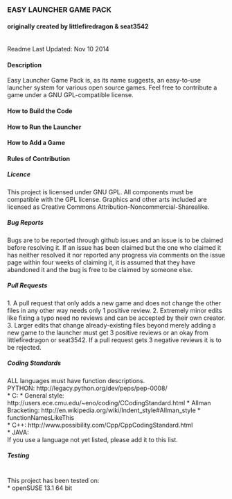 <p>
<h3>EASY LAUNCHER GAME PACK</h3>
<h4>originally created by littlefiredragon & seat3542</h4> <br />
Readme Last Updated: Nov 10 2014 
</p>
<p>
<h4>Description</h4>
Easy Launcher Game Pack is, as its name suggests, an easy-to-use launcher
system for various open source games. Feel free to contribute a game under
a GNU GPL-compatible license. 
</p>
<p>
<h4>How to Build the Code</h4>
</p>
<p>
<h4>How to Run the Launcher</h4>
</p>
<p>
<h4>How to Add a Game</h4>
</p>
<p>
<h4>Rules of Contribution</h4>
<h5>Licence</h5>
 This project is licensed under GNU GPL. All components must be compatible
 with the GPL license. Graphics and other arts included are licensed as
 Creative Commons Attribution-Noncommercial-Sharealike.
</p>
<p>
<h5>Bug Reports</h5>
 Bugs are to be reported through github issues and an issue is to be 
 claimed before resolving it. If an issue has been claimed but the one who
 claimed it has neither resolved it nor reported any progress via comments
 on the issue page within four weeks of claiming it, it is assumed that
 they have abandoned it and the bug is free to be claimed by someone else.
</p>
<p>
<h5>Pull Requests</h5>
1. A pull request that only adds a new game and does not change the 
   other files in any other way needs only 1 positive review.
2. Extremely minor edits like fixing a typo need no reviews and can be
   accepted by their own creator.
3. Larger edits that change already-existing files beyond merely adding
   a new game to the launcher must get 3 positive reviews or an okay from
   littlefiredragon or seat3542. If a pull request gets 3 negative reviews
   it is to be rejected.
</p>
<p>
<h5>Coding Standards</h5>
 ALL languages must have function descriptions. <br />
   PYTHON: http://legacy.python.org/dev/peps/pep-0008/  <br />
   * C:      
    * General style: http://users.ece.cmu.edu/~eno/coding/CCodingStandard.html 
    * Allman Bracketing: http://en.wikipedia.org/wiki/Indent_style#Allman_style
    * functionNamesLikeThis<br />
   * C++:    http://www.possibility.com/Cpp/CppCodingStandard.html  <br />
   * JAVA:  <br />
 If you use a language not yet listed, please add it to this list.
</p>
<p>
<h5>Testing</h5>
 <standards go here> <br />
 This project has been tested on:  <br />
  * openSUSE 13.1 64 bit 
</p>
